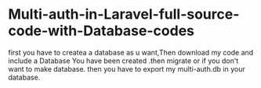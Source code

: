 # Multi-auth-in-Laravel-full-source-code-with-Database-codes
first you have to createa a database as u want,Then  download my code and include a Database You have been created .then migrate or if you don't want to make database. then you have to export my multi-auth.db in your database.
